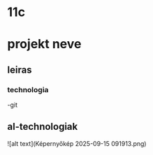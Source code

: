 # 11c

# projekt neve

## leiras
### technologia
 -git
## al-technologiak

![alt text](Képernyőkép 2025-09-15 091913.png)